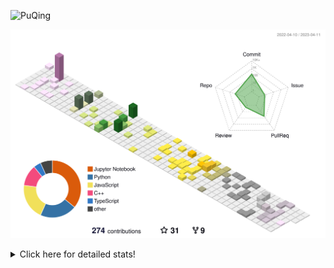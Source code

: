 ![PuQing](https://user-images.githubusercontent.com/27223114/171565019-9a56fae6-b08b-421f-99db-7e830da42371.png)

![](./profile-3d-contrib/profile-season-animate.svg)

<details>
<summary>Click here for detailed stats!</summary>

<!--START_SECTION:waka-->
![Lines of code](https://img.shields.io/badge/From%20Hello%20World%20I%27ve%20Written-652.6%20thousand%20lines%20of%20code-blue)

**🐱 My GitHub Data** 

> 📦 242.3 kB Used in GitHub's Storage 
 > 
> 🏆 62 Contributions in the Year 2023
 > 
> 🚫 Not Opted to Hire
 > 
> 📜 24 Public Repositories 
 > 
> 🔑 27 Private Repositories 
 > 
**I'm an Early 🐤** 

```text
🌞 Morning                142 commits         ████░░░░░░░░░░░░░░░░░░░░░   15.81 % 
🌆 Daytime                392 commits         ███████████░░░░░░░░░░░░░░   43.65 % 
🌃 Evening                143 commits         ████░░░░░░░░░░░░░░░░░░░░░   15.92 % 
🌙 Night                  221 commits         ██████░░░░░░░░░░░░░░░░░░░   24.61 % 
```


📊 **This Week I Spent My Time On** 

```text
💬 Programming Languages: 
JSON                     2 mins              █████████████░░░░░░░░░░░░   52.68 % 
PowerShell               1 min               ███████████░░░░░░░░░░░░░░   43.35 % 
Other                    0 secs              █░░░░░░░░░░░░░░░░░░░░░░░░   03.97 % 

🔥 Editors: 
VS Code                  4 mins              █████████████████████████   100.00 % 

💻 Operating System: 
Windows                  4 mins              █████████████████████████   100.00 % 
```


<!--END_SECTION:waka-->
</details>
